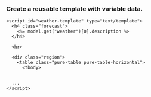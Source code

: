 ### Create a reusable template with variable data. ###

``` markup
<script id="weather-template" type="text/template">
  <h4 class="forecast">
    <%= model.get("weather")[0].description %>
  </h4>

  <hr>

  <div class="region">
    <table class="pure-table pure-table-horizontal">
      <tbody>


  ...
</script>
```

<style scoped>
  @host {
    background: #FFF;
  }
</style>
